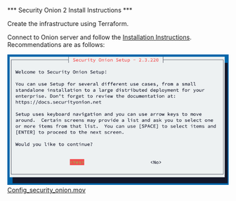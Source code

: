 *** Security Onion 2 Install Instructions ***

Create the infrastructure using Terraform.

Connect to Onion server and follow the [Installation Instructions](https://docs.securityonion.net/en/2.3/installation.html). Recommendations are as follows:

![img.png](img.png)
[Config_security_onion.mov](..%2F..%2F..%2F..%2FDownloads%2FConfig_security_onion.mov)
